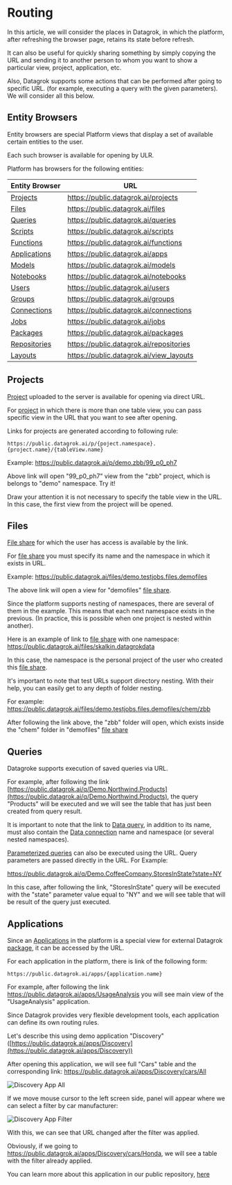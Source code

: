 <!-- TITLE: Routing -->
<!-- SUBTITLE: -->

# Routing

In this article, we will consider the places in Datagrok, in which the platform, after refreshing the browser page, retains its state before refresh.


It can also be useful for quickly sharing something by simply copying the URL and sending it to another person to whom you want to show a particular view, project, application, etc.


Also, Datagrok supports some actions that can be performed after going to specific URL. (for example, executing a query with the given parameters). We will consider all this below.

## Entity Browsers

Entity browsers are special Platform views that display a set of available certain entities to the user. 

Each such browser is available for opening by ULR.

Platform has browsers for the following entities:

| Entity Browser                                 | URL                                     |
|------------------------------------------------|-----------------------------------------|
| [Projects](../overview/project.md)             | https://public.datagrok.ai/projects     |
| [Files](../access/file-shares.md)              | https://public.datagrok.ai/files        |
| [Queries](../access/data-query.md)             | https://public.datagrok.ai/queries      |
| [Scripts](../develop/scripting.md)             | https://public.datagrok.ai/scripts      |
| [Functions](../overview/functions/function.md) | https://public.datagrok.ai/functions    |
| [Applications](../develop/develop.md)          | https://public.datagrok.ai/apps         |
| [Models](../learn/predictive-modeling.md)      | https://public.datagrok.ai/models       |
| [Notebooks](../develop/jupyter-notebook.md)    | https://public.datagrok.ai/notebooks    |
| [Users](../govern/user.md)                     | https://public.datagrok.ai/users        |
| [Groups](../govern/group.md)                   | https://public.datagrok.ai/groups       |
| [Connections](../access/data-connection.md)    | https://public.datagrok.ai/connections  |
| [Jobs](../access/data-job.md)                  | https://public.datagrok.ai/jobs         |
| [Packages](../develop/develop.md)              | https://public.datagrok.ai/packages     |
| [Repositories](../develop/develop.md)          | https://public.datagrok.ai/repositories |
| [Layouts](../visualize/view-layout.md)         | https://public.datagrok.ai/view_layouts |

## Projects

[Project](../overview/project.md) uploaded to the server is available for opening via direct URL. 


For [project](../overview/project.md) in which there is more than one table view, you can pass specific view in the URL that you want to see after opening.

Links for projects are generated according to following rule:

```https://public.datagrok.ai/p/{poject.namespace}.{project.name}/{tableView.name}```

Example: https://public.datagrok.ai/p/demo.zbb/99_p0_ph7

Above link will open "99_p0_ph7" view from the "zbb" project, which is belongs to "demo" namespace. Try it!

Draw your attention it is not necessary to specify the table view in the URL. In this case, the first view from the project will be opened.

## Files

[File share](../access/file-shares.md) for which the user has access is available by the link. 


For [file share](../access/file-shares.md) you must specify its name and the namespace in which it exists in URL. 

Example: https://public.datagrok.ai/files/demo.testjobs.files.demofiles

The above link will open a view for "demofiles" [file share](../access/file-shares.md). 

Since the platform supports nesting of namespaces, there are several of them in the example. This means that each next namespace exists in the previous. (In practice, this is possible when one project is nested within another). 

Here is an example of link to [file share](../access/file-shares.md) with one namespace: https://public.datagrok.ai/files/skalkin.datagrokdata

In this case, the namespace is the personal project of the user who created this [file share](../access/file-shares.md).

It's important to note that test URLs support directory nesting. With their help, you can easily get to any depth of folder nesting.

For example: https://public.datagrok.ai/files/demo.testjobs.files.demofiles/chem/zbb

After following the link above, the "zbb" folder will open, which exists inside the "chem" folder in "demofiles" [file share](../access/file-shares.md)


## Queries

Datagroke supports execution of saved queries via URL.

For example, after following the link [https://public.datagrok.ai/q/Demo.Northwind.Products](https://public.datagrok.ai/q/Demo.Northwind.Products), the query "Products" will be executed and we will see the table that has just been created from query result.


It is important to note that the link to [Data query](../access/data-query.md), in addition to its name, must also contain the [Data connection](../access/data-connection.md) name and namespace (or several nested namespaces).

[Parameterized queries](../access/parameterized-queries.md) can also be executed using the URL. Query parameters are passed directly in the URL. For Example:

https://public.datagrok.ai/q/Demo.CoffeeCompany.StoresInState?state=NY

In this case, after following the link, "StoresInState" query will be executed with the "state" parameter value equal to "NY" and we will see  table that will be result of the query just executed.

## Applications

Since an [Applications](../develop/develop.md)  in the platform is a special view for external Datagrok [package](../develop/develop.md), it can be accessed by the URL.

For each application in the platform, there is link of the following form:
    
```https://public.datagrok.ai/apps/{application.name}```

For example, after following the link https://public.datagrok.ai/apps/UsageAnalysis you will see  main view of the "UsageAnalysis" application. 


Since Datagrok provides very flexible development tools, each application can define its own routing rules.

Let's describe this using demo application "Discovery" ([https://public.datagrok.ai/apps/Discovery](https://public.datagrok.ai/apps/Discovery))

After opening this application, we will see full "Cars" table and the corresponding link: https://public.datagrok.ai/apps/Discovery/cars/All

![Discovery App All](../uploads/pictures/discovery-app-all.png "Discovery App All")

If we move mouse cursor to the left screen side,  panel will appear where we can select a filter by car manufacturer:

![Discovery App Filter](../uploads/gifs/discovery-app.gif "Discovery App Filter")

With this, we can see that URL changed after the filter was applied. 

Obviously, if we going to https://public.datagrok.ai/apps/Discovery/cars/Honda, we will see a table with the filter already applied.

You can learn more about this application in our public repository, [here](https://github.com/datagrok-ai/public/tree/master/packages/Discovery)
